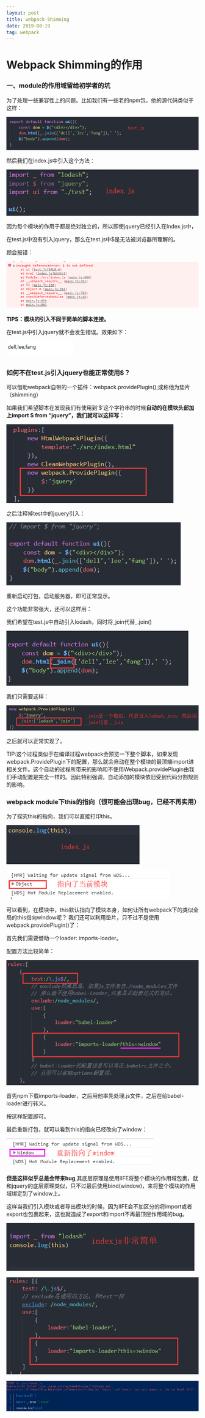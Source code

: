 ```yaml
---
layout: post
title: webpack-Shimming
date: 2019-08-19 
tag: webpack
---
```


Webpack Shimming的作用
======================

### 一、module的作用域留给初学者的坑

为了处理一些兼容性上的问题。比如我们有一些老的npm包，他的源代码类似于这样：

![](/images/posts/2019-08-19-webpack-Shimming/2002673c6b85748e1e28990136589027.png)

然后我们在index.js中引入这个方法：

![](/images/posts/2019-08-19-webpack-Shimming/7302f9e94cf1ebf8bb60729c1c29ba15.png)

因为每个模块的作用于都是绝对独立的，所以即使jquery已经引入在Index.js中，

在test.js中没有引入jquery，那么在test.js中\$是无法被浏览器所理解的。

顾会报错：

![](/images/posts/2019-08-19-webpack-Shimming/23dccf64d7cf39f7077b951734be949d.png)

**TIPS：模块的引入不同于简单的脚本连接。**

在test.js中引入jquery就不会发生错误。效果如下：

![](/images/posts/2019-08-19-webpack-Shimming/aac8f22fdfc25e01ade1a525ec3fe3aa.png)

### 如何不在test.js引入jquery也能正常使用\$？

可以借助webpack自带的一个插件：webpack.providePlugin();或称他为垫片（shimming）

如果我们希望脚本在发现我们有使用到’\$’这个字符串的时候**自动的在模块头部加上import
\$ from “jquery”，我们就可以这样写：**

![](/images/posts/2019-08-19-webpack-Shimming/c52c5bd5dc37e23c4dc76f21dcc0489c.png)

之后注释掉test中的jquery引入：

![](/images/posts/2019-08-19-webpack-Shimming/eb906a1561461dc0a0980c516ac30f1c.png)

重新启动打包，启动服务器，即可正常显示。

这个功能非常强大，还可以这样用：

我们希望在test.js中自动引入lodash，同时将_join代替_.join()

![](/images/posts/2019-08-19-webpack-Shimming/433a1e7b49e597c18c7ea5e92fe8f5ea.png)

我们只需要这样：

![](/images/posts/2019-08-19-webpack-Shimming/8e5f8cee258958492fd9b9cafa77beac.png)

之后就可以正常实现了。

TIP:这个过程类似于在编译过程webpack会预览一下整个脚本，如果发现webpack.ProvidePlugin下的配置，那么就会自动在整个模块的最顶端import进相关文件。这个自动的过程所带来的影响和不使用Webpack.providePlugin由我们手动配置是完全一样的。因此特别强调，自动添加的模块依旧受到代码分割规则的影响。

### webpack module下this的指向（很可能会出现bug，已经不再实用）

为了探究this的指向，我们可以直接打印this。

![](/images/posts/2019-08-19-webpack-Shimming/af632fecc92b0c729f7d8363b6690076.png)

![](/images/posts/2019-08-19-webpack-Shimming/7b3da059f25edabb3063bb6675722780.png)

可以看到，在模块中，this默认指向了模块本身，如何让所有webpack下的类似全局的this指向window呢？
我们还可以利用垫片，只不过不是使用webpack.providePlugin()了：

首先我们需要借助一个loader: imports-loader。

配置方法比较简单：

![](/images/posts/2019-08-19-webpack-Shimming/bcb75d1049435ed4fc83e2237e4cbdef.png)

首先npm下载imports-loader，之后用他率先处理.js文件，之后在给babel-loader进行转义。

按这样配置即可。

最后重新打包，就可以看到this的指向已经改向了window：

![](/images/posts/2019-08-19-webpack-Shimming/3bb4c06ea05141a46d6e78927d1e7797.png)

**但是这样似乎总是会带来bug**,其底层原理是使用IIFE将整个模块的作用域包裹，就和jquery的底层原理类似，只不过最后使用bind(window)，来将整个模块的作用域绑定到了window上。

这样当我们引入模块或者导出模块的时候，因为IIFE会不加区分的将import或者export也包裹起来，这也就造成了export和import不再最顶层作用域的bug。

![](/images/posts/2019-08-19-webpack-Shimming/fe0995d71c4e9d5a59e79ac13d6c51bc.png)

![](/images/posts/2019-08-19-webpack-Shimming/32593459dc974858fe93da01ea0c0ce1.png)

![](/images/posts/2019-08-19-webpack-Shimming/1b54f61e4350e8821df019aad83a60cd.png)
